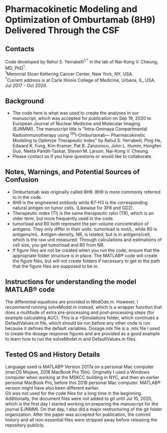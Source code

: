 # Pharmacokinetic Modeling and Optimization of Omburtamab (8H9) Delivered Through the CSF  
## Contacts  
 Code developed by Rahul S. Yerrabelli<sup>1,\*</sup> in the lab of Nai-Kong V. Cheung, MD, PhD<sup>1</sup>.  
 <sup>1</sup>Memorial Sloan Kettering Cancer Center, New York, NY, USA.  
 <sup>\*</sup>Current address is at Carle Illinois College of Medicine, Urbana, IL, USA.
 Jul 2017 - Oct 2020.  


## Background  
* The code here is what was used to create the analyses in our manuscript, which was accepted for publication on Sep 19, 2020 to European Journal of Nuclear Medicine and Molecular Imaging (EJNMMI). The manuscript title is "Intra-Ommaya Compartmental Radioimmunotherapy using <sup>131</sup>I-Omburtamab— Pharmacokinetic Modeling to Optimize Therapeutic Index" by Rahul S. Yerrabelli, Ping He, Edward K. Fung, Kim Kramer, Pat B. Zanzonico, John L. Humm, Hongfen Guo, Neeta Pandit-Taskar, Steven M. Larson, Nai-Kong V. Cheung.  
* Please contact us if you have questions or would like to collaborate.  


## Notes, Warnings, and Potential Sources of Confusion  
* Omburtamab was originally called 8H9. 8H9 is more commonly referred to in the code.  
* 8H9 is the engineered antibody while B7-H3 is the corresponding natural antigen on tumor cells. (Likewise for 3F8 and GD2).  
* Therapeutic index (TI) is the same therapeutic ratio (TR), which is an older term, but more frequently used in the code.  
* tumorload and R0 both represent the per-volume concentration of antigens. They only differ in their units. tumorload is mol/L, while R0 is antigens/mL. Antigen-density, NR, is related, but is in antigens/cell, which is the raw unit measured. Through calculations and estimations of cell size, you get tumorload and R0 from NR.  
* If figure files are not be created when you run the code, ensure that the appropriate folder structure is in place. The MATLAB® code will create the figure files, but will not create folders if necessary to get to the path that the figure files are supposed to be in.  


## Instructions for understanding the model MATLAB® code  
The differential equations are provided in ModOde.m. However, I recommend running solveModel.m instead, which is a wrapper function that does a multitude of extra pre-processing and post-processing steps (for example calculating AUC). This is a +Simulations folder, which continues a DefaultValues.m file, which should be run before any other code is run because it defines the default variables. Dosage.mlx file is a .mlx file I used to create the dosage response figures and are provided as a good example to learn how to run the solveModel.m and DefaultValues.m files.  

 

## Tested OS and History Details  
 Language used is MATLAB® Version 2017a on a personal Mac computer (macOS Mojave, 2018 MacBook Pro 15in). Originally I used a Windows computer when working at the MSKCC building in NYC, and then an earlier personal MacBook Pro, before this 2018 personal Mac computer. MATLAB® version might have also been different earlier.  
 Git was not used for the code files for a long time in the beginning. Additionally, the document files were not added to git until Jul 10, 2020, which is the first day I started working on preparing the manuscript for the journal EJNMMI. On that day, I also did a major restructuring of the git folder organization. After the paper was accepted for publication, the commit history and all non-essential files were stripped away before releasing the repository publicly.  

